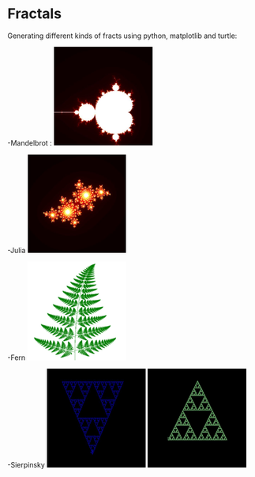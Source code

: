 # Fractals
Generating different kinds of fracts using python, matplotlib and turtle:

-Mandelbrot :
<img src="fractal%20pictures/mandelbrot.jpg" width =200, height =200/>

-Julia
<img src="fractal%20pictures/julia.jpg" width =200, height =200/>


-Fern
<img src="fractal%20pictures/fern.png" width =200, height =200/>

-Sierpinsky
<img src="fractal%20pictures/sierpinsky-arrowhead.jpg" width =200, height =200/>
<img src="fractal%20pictures/sierpinsky-sieve.jpg" width =200, height =200/>
